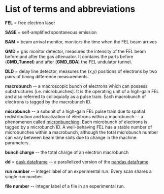 # List of terms and abbreviations

**FEL** = free electron laser

**SASE** = self-amplified spontaneous emission

**BAM** = beam arrival monitor, monitors the time when the FEL beam arrives

**GMD** = gas monitor detector, measures the intensity of the FEL beam before and after the gas attenuator. It contains the parts before (**GMD_Tunnel**) and after (**GMD_BDA**) the FEL undulator tunnel.

**DLD** = delay line detector, measures the (x,y) positions of electrons by two pairs of timing difference measurements.

**macrobunch** -- a macroscopic bunch of electrons which can possess substructures (i.e. microbunches). It is the operating unit of a high-gain FEL and also referred to colloquially as a pulse train. Each macrobunch of electrons is tagged by the macrobunch ID.

**microbunch** -- a subunit of a high-gain FEL pulse train due to spatial redistribution and localization of electrons within a macrobunch -- a phenomenon called [micronbunching](http://photon-science.desy.de/facilities/flash/the_free_electron_laser/how_it_works/high_gain_fel/index_eng.html). Each microbunch of electrons is tagged by a microbunch ID. A well-behaving FEL has a stable number of microbunches within a macrobunch, although the total microbunch number can vary between beam time slots due to change in the machine parameters.

**bunch charge** -- the total charge of an electron macrobunch

**dd** = [dask dataframe](http://dask.pydata.org/en/latest/dataframe.html) -- a parallelized version of the [pandas dataframe](https://pandas.pydata.org/pandas-docs/stable/generated/pandas.DataFrame.html)

**run number** -- integer label of an experimental run. Every scan shares a single run number.

**file number** -- integer label of a file in an experimental run.